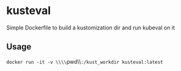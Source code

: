 # kusteval

Simple Dockerfile to build a kustomization dir and run kubeval on it

## Usage

`docker run -it -v \\\\`pwd\\\\`:/kust_workdir kusteval:latest`
